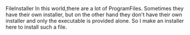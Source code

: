 FileInstaller
In this world,there are a lot of ProgramFiles. 
Sometimes they have their own installer, but on the other hand they don't have their own installer and only the executable is provided alone. 
So I make an installer here to install such a file.